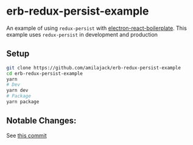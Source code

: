 # erb-redux-persist-example

An example of using `redux-persist` with [electron-react-boilerplate](https://github.com/chentsulin/electron-react-boilerplate). This example uses `redux-persist` in development and production

## Setup
```bash
git clone https://github.com/amilajack/erb-redux-persist-example
cd erb-redux-persist-example
yarn
# Dev
yarn dev
# Package
yarn package
```

## Notable Changes:
See [this commit](https://github.com/amilajack/erb-redux-persist-example/commit/ba4b6b495e0257d4d55932bb8a1fbe7ed329af19)
